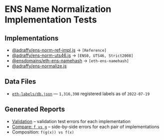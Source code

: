 # ENS Name Normalization Implementation Tests

## Implementations

* [@adraffy/ens-norm-ref-impl.js](https://github.com/adraffy/ens-norm-ref-impl.js) &rarr; `[Reference]`
* [@adraffy/ens-norm-uts46.js](https://github.com/adraffy/ens-norm-uts46.js) &rarr; `[ENS0, UTS46, Strict2008]`
* [@ensdomains/eth-ens-namehash](https://github.com/ensdomains/eth-ens-namehash) &rarr; `[eth-ens-namehash]`
* [@adraffy/ens-normalize.js](https://github.com/adraffy/ens-normalize.js)

## Data Files

* [`eth-labels/db.json`](./eth-labels/db.json) &mdash; `1,316,398` registered labels as of `2022-07-19`

## Generated Reports

* [Validation](./test-validation/output/) &ndash; validation test errors for each implementation
* [Compare: `f vs g`](./test-comparison/output/) &ndash; side-by-side errors for each pair of implementations
* Composition: `f(g(x)) vs f(x)`
